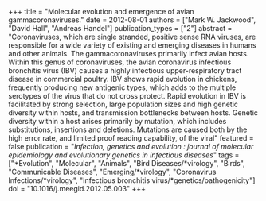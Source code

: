 +++
title = "Molecular evolution and emergence of avian gammacoronaviruses."
date = 2012-08-01
authors = ["Mark W. Jackwood", "David Hall", "Andreas Handel"]
publication_types = ["2"]
abstract = "Coronaviruses, which are single stranded, positive sense RNA viruses, are responsible for a wide variety of existing and emerging diseases in humans and other animals. The gammacoronaviruses primarily infect avian hosts. Within this genus of coronaviruses, the avian coronavirus infectious bronchitis virus (IBV) causes a highly infectious upper-respiratory tract disease in commercial poultry. IBV shows rapid evolution in chickens, frequently producing new antigenic types,  which adds to the multiple serotypes of the virus that do not cross protect. Rapid evolution in IBV is facilitated by strong selection, large population sizes and high genetic diversity within hosts, and transmission bottlenecks between hosts. Genetic diversity within a host arises primarily by mutation, which includes substitutions, insertions and deletions. Mutations are caused both by the high error rate, and limited proof reading capability, of the viral"
featured = false
publication = "*Infection, genetics and evolution : journal of molecular epidemiology and evolutionary genetics in infectious diseases*"
tags = ["*Evolution", "Molecular", "Animals", "Bird Diseases/*virology", "Birds", "Communicable Diseases", "Emerging/*virology", "Coronavirus Infections/*virology", "Infectious bronchitis virus/*genetics/pathogenicity"]
doi = "10.1016/j.meegid.2012.05.003"
+++

